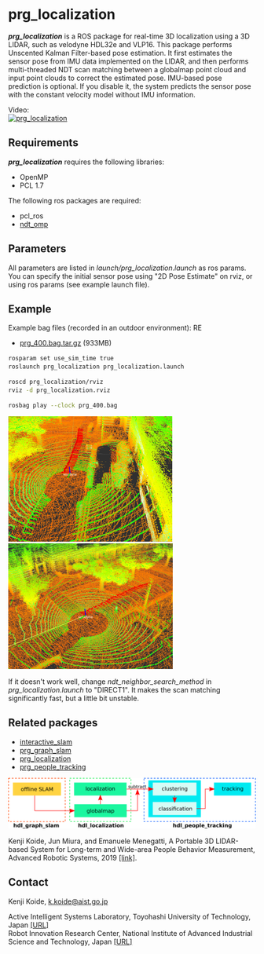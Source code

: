 # prg_localization
***prg_localization*** is a ROS package for real-time 3D localization using a 3D LIDAR, such as velodyne HDL32e and VLP16. This package performs Unscented Kalman Filter-based pose estimation. It first estimates the sensor pose from IMU data implemented on the LIDAR, and then performs multi-threaded NDT scan matching between a globalmap point cloud and input point clouds to correct the estimated pose. IMU-based pose prediction is optional. If you disable it, the system predicts the sensor pose with the constant velocity model without IMU information.

Video:<br>
[![prg_localization](http://img.youtube.com/vi/1EyF9kxJOqA/0.jpg)](https://youtu.be/1EyF9kxJOqA)


## Requirements
***prg_localization*** requires the following libraries:
- OpenMP
- PCL 1.7

The following ros packages are required:
- pcl_ros
- <a href="https://github.com/koide3/ndt_omp">ndt_omp</a>

## Parameters
All parameters are listed in *launch/prg_localization.launch* as ros params.<br>
You can specify the initial sensor pose using "2D Pose Estimate" on rviz, or using ros params (see example launch file).

## Example

Example bag files (recorded in an outdoor environment): RE
- [prg_400.bag.tar.gz](http://www.aisl.cs.tut.ac.jp/databases/prg_graph_slam/prg_400.bag.tar.gz) (933MB)

```bash
rosparam set use_sim_time true
roslaunch prg_localization prg_localization.launch
```

```bash
roscd prg_localization/rviz
rviz -d prg_localization.rviz
```

```bash
rosbag play --clock prg_400.bag
```

<img src="data/figs/localization1.png" height="256pix" /> <img src="data/figs/localization2.png" height="256pix" /> 

If it doesn't work well, change *ndt_neighbor_search_method* in *prg_localization.launch* to "DIRECT1". It makes the scan matching significantly fast, but a little bit unstable.

## Related packages

- [interactive_slam](https://github.com/koide3/interactive_slam)
- <a href="https://github.com/koide3/prg_graph_slam">prg_graph_slam</a>
- <a href="https://github.com/koide3/prg_localization">prg_localization</a>
- <a href="https://github.com/koide3/prg_people_tracking">prg_people_tracking</a>

<img src="data/figs/packages.png"/>

Kenji Koide, Jun Miura, and Emanuele Menegatti, A Portable 3D LIDAR-based System for Long-term and Wide-area People Behavior Measurement, Advanced Robotic Systems, 2019 [[link]](https://www.researchgate.net/publication/331283709_A_Portable_3D_LIDAR-based_System_for_Long-term_and_Wide-area_People_Behavior_Measurement).

## Contact
Kenji Koide, k.koide@aist.go.jp

Active Intelligent Systems Laboratory, Toyohashi University of Technology, Japan [\[URL\]](http://www.aisl.cs.tut.ac.jp)  
Robot Innovation Research Center, National Institute of Advanced Industrial Science and Technology, Japan  [\[URL\]](https://unit.aist.go.jp/rirc/en/team/smart_mobility.html)


